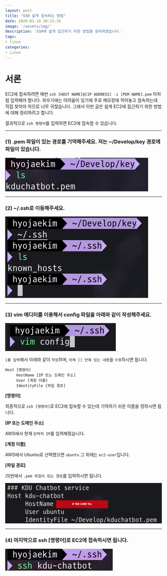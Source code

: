 ```yaml
---
layout: post
title: "SSH 쉽게 접속하는 방법"
date: 2020-02-18 20:21:35
image: '/assets/img/'
description: 'SSH에 쉽게 접근하기 위한 방법을 정리하였습니다.'
tags:
- linux
categories:
- Linux
---
```


# 서론

EC2에 접속하려면 매번 `ssh [HOST NAME]@[IP ADDRESS] -i [PEM NAME].pem` 이처럼 입력해야 합니다. 외우기에는 어려움이 있기에 주로 메모장에 적어놓고 접속하는데 직접 찾아야 하므로 너무 귀찮습니다. 그래서 이번 글은 쉽게 EC2에 접근하기 위한 방법에 대해 정리하려고 합니다.

결과적으로 `ssh 명령어`를 입력하면 EC2에 접속할 수 있습니다.

---

### (1) .pem 파일이 있는 경로를 기억해주세요. 저는 ~/Develop/key 경로에 파일이 있습니다.

![SSH 1](/assets/img/ssh/ssh(1).png)

---

### (2) ~/.ssh로 이동해주세요.

![SSH 2](/assets/img/ssh/ssh(2).png)

---

### (3) vim 에디터를 이용해서 config 파일을 아래와 같이 작성해주세요.

![SSH 3](/assets/img/ssh/ssh(3).png)

`i를 입력`해서 아래와 같이 `작성`하며, `아래 [] 안에 있는 내용`을 `수정`하시면 됩니다.

```
Host [명령어]
     HostName [IP 또는 도메인 주소]
     User [계정 이름]
     IdentityFile [파일 경로]
```

**[명령어]**

최종적으로 `ssh [명령어]`로 EC2에 접속할 수 있는데 기억하기 쉬운 이름을 정하시면 됩니다.

**[IP 또는 도메인 주소]**

AWS에서 현재 `탄력적 IP`를 입력해줬습니다.

**[계정 이름]**

AWS에서 Ubuntu로 선택했으면 `ubuntu` 그 외에는 `ec2-user`입니다.

**[파일 경로]**

(1)번에서 `.pem 파일이 있는 경로`를 입력하시면 됩니다.

![SSH 4](/assets/img/ssh/ssh(4).png)

---

### (4) 마지막으로 ssh [명령어]로 EC2에 접속하시면 됩니다.

![SSH 5](/assets/img/ssh/ssh(5).png)
